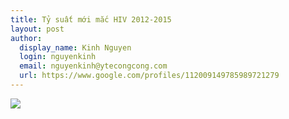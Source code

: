 ```yaml
---
title: Tỷ suất mới mắc HIV 2012-2015
layout: post
author:
  display_name: Kinh Nguyen
  login: nguyenkinh
  email: nguyenkinh@ytecongcong.com
  url: https://www.google.com/profiles/112009149785989721279
---
```


[![](/data/img/HIVrate.png)](/data/img/HIVrate.png)
